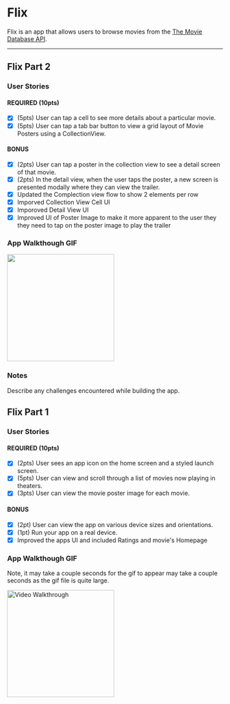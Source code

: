 # Flix
Flix is an app that allows users to browse movies from the [The Movie Database API](http://docs.themoviedb.apiary.io/#).

---


## Flix Part 2

### User Stories

#### REQUIRED (10pts)
- [X] (5pts) User can tap a cell to see more details about a particular movie.
- [X] (5pts) User can tap a tab bar button to view a grid layout of Movie Posters using a CollectionView.

#### BONUS
- [X] (2pts) User can tap a poster in the collection view to see a detail screen of that movie.
- [X] (2pts) In the detail view, when the user taps the poster, a new screen is presented modally where they can view the trailer.
- [X] Updated the Complection view flow to show 2 elements per row
- [X] Imporved Collection View Cell UI
- [X] Imporoved Detail View UI
- [X] Improved UI of Poster Image to make it more apparent to the user they they need to tap on the poster image to play the trailer

### App Walkthough GIF

<img src="YOUR_GIF_URL_HERE" width=250><br>

### Notes
Describe any challenges encountered while building the app.

## Flix Part 1

### User Stories

#### REQUIRED (10pts)
- [X] (2pts) User sees an app icon on the home screen and a styled launch screen.
- [X] (5pts) User can view and scroll through a list of movies now playing in theaters.
- [X] (3pts) User can view the movie poster image for each movie.

#### BONUS
- [X] (2pt) User can view the app on various device sizes and orientations.
- [X] (1pt) Run your app on a real device.
- [X] Improved the apps UI and included Ratings and movie's Homepage
### App Walkthough GIF
Note, it may take a couple seconds for the gif to appear may take a couple seconds as the gif file is quite large.

<img src='FlixMovies.gif' title='Video Walkthrough' width=250><br>

